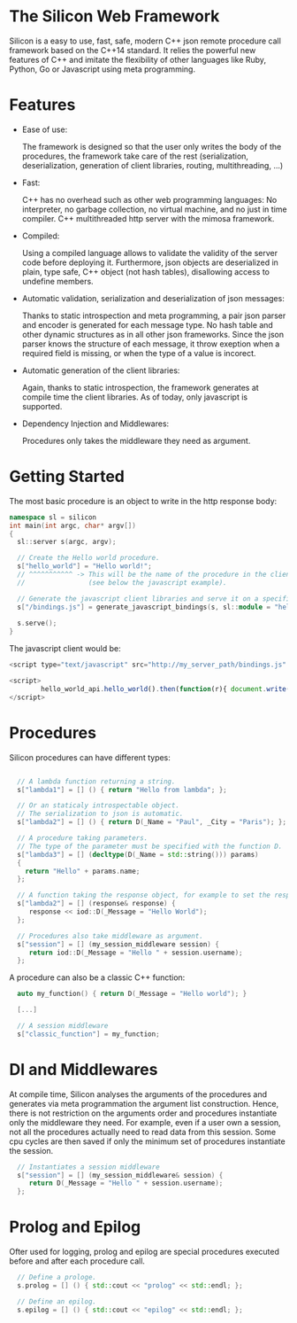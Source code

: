 
The Silicon Web Framework
=================================


Silicon is a easy to use, fast, safe, modern C++ json remote procedure call framework
based on the C++14 standard. It relies the powerful new
features of C++ and imitate the flexibility of other languages like
Ruby, Python, Go or Javascript using meta programming.

Features
=========================

  - Ease of use:

    The framework is designed so that the user only writes the body of
    the procedures, the framework take care of the rest
    (serialization, deserialization, generation of client libraries, routing, multithreading, ...)

  - Fast:
    
    C++ has no overhead such as other web programming languages: No interpreter,
    no garbage collection, no virtual machine, and no just in time compiler.
    C++ multithreaded http server with the mimosa framework.

  - Compiled:

    Using a compiled language allows to validate the validity of the
    server code before deploying it. Furthermore, json objects are
    deserialized in plain, type safe, C++ object (not hash tables),
    disallowing access to undefine members.

  - Automatic validation, serialization and deserialization of json messages:

    Thanks to static introspection and meta programming, a pair json
    parser and encoder is generated for each message type. No hash
    table and other dynamic structures as in all other json
    frameworks. Since the json parser knows the structure of each
    message, it throw exeption when a required field is missing, or
    when the type of a value is incorect.

  - Automatic generation of the client libraries:

    Again, thanks to static introspection, the framework generates at
    compile time the client libraries. As of today, only javascript is
    supported.

  - Dependency Injection and Middlewares:

    Procedures only takes the middleware they need as argument.

Getting Started
=========================

The most basic procedure is an object to write in the http response body:

```c++
namespace sl = silicon
int main(int argc, char* argv[])
{
  sl::server s(argc, argv);

  // Create the Hello world procedure.
  s["hello_world"] = "Hello world!";
  // ^^^^^^^^^^^ -> This will be the name of the procedure in the client libraries
  //                (see below the javascript example).

  // Generate the javascript client libraries and serve it on a specific route.
  s["/bindings.js"] = generate_javascript_bindings(s, sl::module = "hello_world_api");
 
  s.serve();
}
```

The javascript client would be:

```javascript
<script type="text/javascript" src="http://my_server_path/bindings.js" />

<script>
        hello_world_api.hello_world().then(function(r){ document.write(r); });
</script>
```

Procedures
========================

Silicon procedures can have different types:

```c++

  // A lambda function returning a string.
  s["lambda1"] = [] () { return "Hello from lambda"; };

  // Or an staticaly introspectable object.
  // The serialization to json is automatic.
  s["lambda2"] = [] () { return D(_Name = "Paul", _City = "Paris"); };

  // A procedure taking parameters.
  // The type of the parameter must be specified with the function D.
  s["lambda3"] = [] (decltype(D(_Name = std::string())) params)
  { 
    return "Hello" + params.name; 
  };

  // A function taking the response object, for example to set the response headers.
  s["lambda2"] = [] (response& response) {
     response << iod::D(_Message = "Hello World");
  };

  // Procedures also take middleware as argument.
  s["session"] = [] (my_session_middleware session) {
     return iod::D(_Message = "Hello " + session.username);
  };

```

A procedure can also be a classic C++ function:

```c++
  auto my_function() { return D(_Message = "Hello world"); }

  [...]

  // A session middleware
  s["classic_function"] = my_function;
```


DI and Middlewares
=========================

At compile time, Silicon analyses the arguments of the procedures and
generates via meta programmation the argument list
construction. Hence, there is not restriction on the arguments order
and procedures instantiate only the middleware they need. For example,
even if a user own a session, not all the procedures actually need to
read data from this session. Some cpu cycles are then saved if
only the minimum set of procedures instantiate the session.


```c++
  // Instantiates a session middleware
  s["session"] = [] (my_session_middleware& session) {
     return D(_Message = "Hello " + session.username);
  };
```

Prolog and Epilog
=========================

Ofter used for logging, prolog and epilog are special procedures
executed before and after each procedure call.

```c++
  // Define a prologe.
  s.prolog = [] () { std::cout << "prolog" << std::endl; };

  // Define an epilog.
  s.epilog = [] () { std::cout << "epilog" << std::endl; };
```
